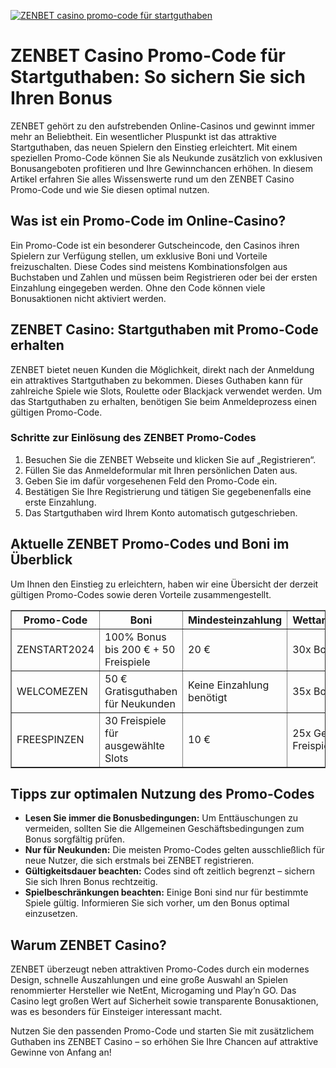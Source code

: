 [![ZENBET casino promo-code für startguthaben](https://123-caf.pages.dev/gitsignup.png)](https://vrmoo.ru/Bt82HjjY)

<h1>ZENBET Casino Promo-Code für Startguthaben: So sichern Sie sich Ihren Bonus</h1>  <p>ZENBET gehört zu den aufstrebenden Online-Casinos und gewinnt immer mehr an Beliebtheit. Ein wesentlicher Pluspunkt ist das attraktive Startguthaben, das neuen Spielern den Einstieg erleichtert. Mit einem speziellen Promo-Code können Sie als Neukunde zusätzlich von exklusiven Bonusangeboten profitieren und Ihre Gewinnchancen erhöhen. In diesem Artikel erfahren Sie alles Wissenswerte rund um den ZENBET Casino Promo-Code und wie Sie diesen optimal nutzen.</p>  <h2>Was ist ein Promo-Code im Online-Casino?</h2> <p>Ein Promo-Code ist ein besonderer Gutscheincode, den Casinos ihren Spielern zur Verfügung stellen, um exklusive Boni und Vorteile freizuschalten. Diese Codes sind meistens Kombinationsfolgen aus Buchstaben und Zahlen und müssen beim Registrieren oder bei der ersten Einzahlung eingegeben werden. Ohne den Code können viele Bonusaktionen nicht aktiviert werden.</p>  <h2>ZENBET Casino: Startguthaben mit Promo-Code erhalten</h2> <p>ZENBET bietet neuen Kunden die Möglichkeit, direkt nach der Anmeldung ein attraktives Startguthaben zu bekommen. Dieses Guthaben kann für zahlreiche Spiele wie Slots, Roulette oder Blackjack verwendet werden. Um das Startguthaben zu erhalten, benötigen Sie beim Anmeldeprozess einen gültigen Promo-Code.</p>  <h3>Schritte zur Einlösung des ZENBET Promo-Codes</h3> <ol>   <li>Besuchen Sie die ZENBET Webseite und klicken Sie auf „Registrieren“.</li>   <li>Füllen Sie das Anmeldeformular mit Ihren persönlichen Daten aus.</li>   <li>Geben Sie im dafür vorgesehenen Feld den Promo-Code ein.</li>   <li>Bestätigen Sie Ihre Registrierung und tätigen Sie gegebenenfalls eine erste Einzahlung.</li>   <li>Das Startguthaben wird Ihrem Konto automatisch gutgeschrieben.</li> </ol>  <h2>Aktuelle ZENBET Promo-Codes und Boni im Überblick</h2> <p>Um Ihnen den Einstieg zu erleichtern, haben wir eine Übersicht der derzeit gültigen Promo-Codes sowie deren Vorteile zusammengestellt.</p>  <table border="1" cellpadding="8" cellspacing="0">   <thead>     <tr>       <th>Promo-Code</th>       <th>Boni</th>       <th>Mindesteinzahlung</th>       <th>Wettanforderungen</th>     </tr>   </thead>   <tbody>     <tr>       <td>ZENSTART2024</td>       <td>100% Bonus bis 200 € + 50 Freispiele</td>       <td>20 €</td>       <td>30x Bonusbetrag</td>     </tr>     <tr>       <td>WELCOMEZEN</td>       <td>50 € Gratisguthaben für Neukunden</td>       <td>Keine Einzahlung benötigt</td>       <td>35x Bonusbetrag</td>     </tr>     <tr>       <td>FREESPINZEN</td>       <td>30 Freispiele für ausgewählte Slots</td>       <td>10 €</td>       <td>25x Gewinne aus Freispielen</td>     </tr>   </tbody> </table>  <h2>Tipps zur optimalen Nutzung des Promo-Codes</h2> <ul>   <li><strong>Lesen Sie immer die Bonusbedingungen:</strong> Um Enttäuschungen zu vermeiden, sollten Sie die Allgemeinen Geschäftsbedingungen zum Bonus sorgfältig prüfen.</li>   <li><strong>Nur für Neukunden:</strong> Die meisten Promo-Codes gelten ausschließlich für neue Nutzer, die sich erstmals bei ZENBET registrieren.</li>   <li><strong>Gültigkeitsdauer beachten:</strong> Codes sind oft zeitlich begrenzt – sichern Sie sich Ihren Bonus rechtzeitig.</li>   <li><strong>Spielbeschränkungen beachten:</strong> Einige Boni sind nur für bestimmte Spiele gültig. Informieren Sie sich vorher, um den Bonus optimal einzusetzen.</li> </ul>  <h2>Warum ZENBET Casino?</h2> <p>ZENBET überzeugt neben attraktiven Promo-Codes durch ein modernes Design, schnelle Auszahlungen und eine große Auswahl an Spielen renommierter Hersteller wie NetEnt, Microgaming und Play’n GO. Das Casino legt großen Wert auf Sicherheit sowie transparente Bonusaktionen, was es besonders für Einsteiger interessant macht.</p>  <p>Nutzen Sie den passenden Promo-Code und starten Sie mit zusätzlichem Guthaben ins ZENBET Casino – so erhöhen Sie Ihre Chancen auf attraktive Gewinne von Anfang an!</p>